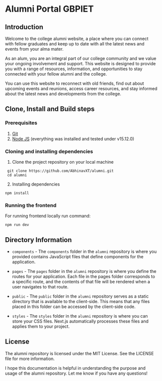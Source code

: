 # Alumni Portal GBPIET

## Introduction

Welcome to the college alumni website, a place where you can connect with fellow graduates and keep up to date with all the latest news and events from your alma mater.

As an alum, you are an integral part of our college community and we value your ongoing involvement and support. This website is designed to provide you with a range of resources, information, and opportunities to stay connected with your fellow alumni and the college.

You can use this website to reconnect with old friends, find out about upcoming events and reunions, access career resources, and stay informed about the latest news and developments from the college.


## Clone, Install and Build steps

### Prerequisites

1. [Git](https://git-scm.com/)
2. [Node JS](https://nodejs.org/en/) (everything was installed and tested under v15.12.0)

### Cloning and installing dependencies

1. Clone the project repository on your local machine

```
 git clone https://github.com/AbhinavXT/alumni.git
 cd alumni
```

2. Installing dependencies
  ```
  npm install
  ```

### Running the frontend

For running frontend locally run command:

```
npm run dev
```

## Directory Information

- `components` - The `components` folder in the `alumni` repository is where you provided contains JavaScript files that define components for the application.

- `pages` - The `pages` folder in the `alumni` repository is where you define the routes for your application. Each file in the pages folder corresponds to a specific route, and the contents of that file will be rendered when a user navigates to that route.

- `public` - The `public` folder in the `alumni` repository serves as a static directory that is available to the client-side. This means that any files placed in this folder can be accessed by the client-side code.

- `styles` - The `styles` folder in the `alumni` repository is where you can store your CSS files. Next.js automatically processes these files and applies them to your project.

## License
The alumni repository is licensed under the MIT License. See the LICENSE file for more information.

I hope this documentation is helpful in understanding the purpose and usage of the alumni repository. Let me know if you have any questions!
